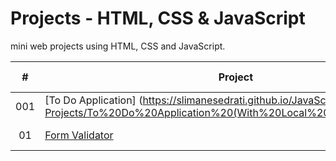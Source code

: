# Projects  - HTML, CSS & JavaScript

mini web projects using HTML, CSS and JavaScript.

|  #  | Project                                                                                                    | Live Demo                                                   |
| :-: | ---------------------------------------------------------------------------------------------------------- | ----------------------------------------------------------- |
| 001 | [To Do Application] (https://slimanesedrati.github.io/JavaScript-Projects/To%20Do%20Application%20(With%20Local%20Storage)/index.html) | [Live Demo]  |
| 01  |       [Form Validator](https://slimanesedrati.github.io/JavaScript-Projects/To%20Do%20Application%20(With%20Local%20Storage)/index.html)       | [Live Demo](https://slimanesedrati.github.io/JavaScript-Projects/To%20Do%20Application%20(With%20Local%20Storage)/index.html)  |
